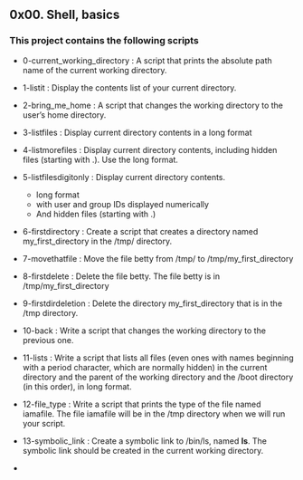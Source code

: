 ## 0x00. Shell, basics

### This project contains the following scripts

* 0-current_working_directory
  :	A script that prints the absolute path name of the current working directory.

* 1-listit
  :	Display the contents list of your current directory.	

* 2-bring_me_home
  :	A script that changes the working directory to the user’s home directory.

* 3-listfiles
  : Display current directory contents in a long format

* 4-listmorefiles
  : Display current directory contents, including hidden files (starting with .). Use the long format.

* 5-listfilesdigitonly
  : Display current directory contents.
    
	* long format
	* with user and group IDs displayed numerically
	* And hidden files (starting with .)
* 6-firstdirectory
  : Create a script that creates a directory named my_first_directory in the /tmp/ directory.

* 7-movethatfile
  : Move the file betty from /tmp/ to /tmp/my_first_directory

* 8-firstdelete
  : Delete the file betty. The file betty is in /tmp/my_first_directory

* 9-firstdirdeletion
  : Delete the directory my_first_directory that is in the /tmp directory.

* 10-back
  : Write a script that changes the working directory to the previous one.

* 11-lists
  : Write a script that lists all files (even ones with names beginning with a period character, which are normally hidden) in the current directory and the parent of the working directory and the /boot directory (in this order), in long format.

* 12-file_type
  : Write a script that prints the type of the file named iamafile. The file iamafile will be in the /tmp directory when we will run your script.

* 13-symbolic_link
  : Create a symbolic link to /bin/ls, named __ls__. The symbolic link should be created in the current working directory.

*  
